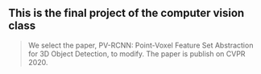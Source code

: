 ##  This is the final project of the computer vision class
>  We select the paper, PV-RCNN: Point-Voxel Feature Set Abstraction for 3D Object Detection, to modify.
>  The paper is publish on CVPR 2020.
